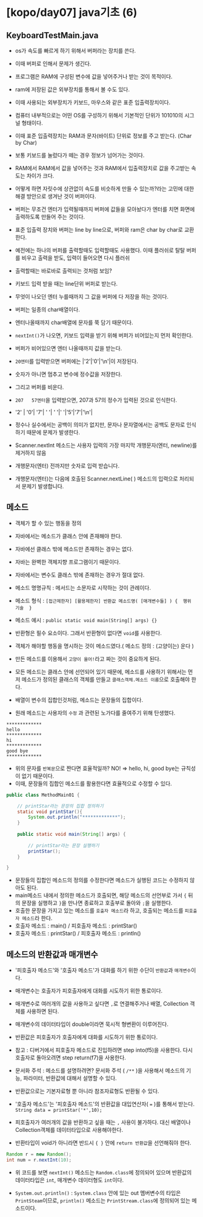 # [kopo/day07] java기초 (6)

## KeyboardTestMain.java

- os가 속도를 빠르게 하기 위해서 버퍼라는 장치를 쓴다.
- 이때 버퍼로 인해서 문제가 생긴다.

- 프로그램은 RAM에 구성된 변수에 값을 넣어주거나 받는 것이 목적이다. 
- ram에 저장된 값은 외부장치를 통해서 볼 수도 있다.
- 이때 사용되는 외부장치가 키보드, 마우스와 같은 표준 입출력장치이다.

- 컴퓨터 내부적으로는 어떤 OS를 구성하기 위해서 기본적인 단위가 101010의 시그널 형태이다. 
- 이때 표준 입출력장치는 RAM과 문자(바이트) 단위로 정보를 주고 받는다. (Char by Char)
- 보통 키보드를 눌렀다가 떼는 경우 정보가 넘어가는 것이다.

- RAM에서 RAM에서 값을 넣어주는 것과 RAM에서 입출력장치로 값을 주고받는 속도는 차이가 크다. 
- 어떻게 하면 자릿수에 상관없이 속도를 비슷하게 만들 수 있는까?라는 고민에 대한 해결 방안으로 생겨난 것이 버퍼이다.

- 버퍼는 무조건 엔터가 입력될때까지 버퍼에 값들을 모아놨다가 엔터를 치면 화면에 출력하도록 만들어 주는 것이다.
- 표준 입출력 장치와 버퍼는 line by line으로, 버퍼와 ram은 char by char로 교환한다.
- 예전에는 하나의 버퍼를 출력할때도 입력할때도 사용했다. 이때 플러쉬로 탈탈 버퍼를 비우고 출력을 받도, 입력이 들어오면 다시 플러쉬

- 출력할때는 바로바로 출력되는 것처럼 보임?
- 키보드 입력 받을 때는 line단위 버퍼로 받는다. 
- 무엇이 나오던 엔터 누를때까지 그 값을 버퍼에 다 저장을 하는 것이다. 
- 버퍼는 일종의 char배열이다.
- 엔터나올때까지 char배열에 문자를 쭉 담기 때문이다. 

- `nextInt()`가 나오면, 키보드 입력을 받기 위해 버퍼가 비어있는지 먼저 확인한다.
- 버퍼가 비어있으면 엔터 나올때까지 값을 받는다.
- `20엔터`를 입력받으면 버퍼에는 |'2'|'0'|'\n'|이 저장된다. 
- 숫자가 아니면 멈추고 변수에 정수값을 저장한다. 
- 그리고 버퍼를 비운다.

- `207   57엔터`을 입력받으면, 207과 57의 정수가 입력된 것으로 인식한다. 

- '2' | '0'| '7'| ' '| ' '|' '|'5'|'7'|'\n'|

- 정수나 실수에서는 공백이 의미가 없지만, 문자나 문자열에서는 공백도 문자로 인식하기 때문에 문제가 발생한다.
- Scanner.nextInt 메소드는 사용자 입력의 가장 마지막 개행문자(엔터, newline)를 제거하지 않음
- 개행문자(엔터) 전까지만 숫자로 입력 받습니다.
- 개행문자(엔터)는 다음에 호출된 Scanner.nextLine( ) 메소드의 입력으로 처리되서 문제기 발생합니다.


## 메소드 

- 객체가 할 수 있는 행동을 정의
- 자바에서는 메소드가 클래스 안에 존재해야 한다. 
- 자바에선 클래스 밖에 메소드만 존재하는 경우는 없다.
- 자바는 완벽한 객체지향 프로그램이기 때문이다. 
- 자바에서는 변수도 클래스 밖에 존재하는 경우가 절대 없다.

- 메소드 명명규칙 : 메서드는 소문자로 시작하는 것이 관례이다.
- 메소드 형식 : `[접근제한자] [활용제한자] 반환값 메소드명( [매개변수들] ) {  행위 기술  }`
- 메소드 예시 : `public static void main(String[] args) {}`
- 반환형은 필수 요소이다. 그래서 반환형이 없다면 `void`를 사용한다. 

- 객체가 해야할 행동을 명시하는 것이 메소드였다.( 메소드 정의 : (고양이는) 운다 ) 
- 만든 메소드를 이용해서 `고양이 울어!`라고 짜는 것이 중요하게 된다. 
- 모든 메소드는 클래스 안에 선언되어 있기 때문에, 메소드를 사용하기 위해서는 먼저 메소드가 정의된 클래스의 객체를 만들고 `클래스객체.메소드 이름`으로 호출해야 한다.

- 배열이 변수의 집합인것처럼, 메소드는 문장들의 집합이다. 
- 원래 메소드는 사용자의 `수정` 과 관련된 노가다를 줄여주기 위해 탄생했다. 

```
*************
hello
*************
hi
*************
good bye
*************
```
  
- 위의 문자를 `반복문`으로 짠다면 효율적일까? NO! => hello, hi, good bye는 규칙성이 없기 때문이다. 
- 이때, 문장들의 집합인 메소드를 활용한다면 효율적으로 수정할 수 있다. 

```java
public class MethodMain01 {

	// printStar라는 문장의 집합 정의하기
	static void printStar(){
		System.out.println("*************");
	}
	
	public static void main(String[] args) {
		
		// printStar라는 문장 실행하기
		printStar();
	}

}
```

- 문장들의 집합인 메소드의 정의를 수정한다면 메소드가 실행된 코드는 수정하지 않아도 된다.
- main메소드 내에서 정의한 메소드가 호출되면, 해당 메소드의 선언부로 가서 `{` 뒤의 문장을 실행하고 `}`을 만나면 종료하고 호출부로 돌아와 `;`을 실행한다. 
- 호출한 문장을 가지고 있는 메소드를 `호출자 메소드`라 하고, 호출되는 메소드를 `피호출자 메소드`라 한다.
- 호출자 메소드 : main() / 피호출자 메소드 : printStar()
- 호출자 메소드 : printStar() / 피호출자 메소드 : println()

## 메소드의 반환값과 매개변수

- '피호출자 메소드'와 '호출자 메소드'가 대화를 하기 위한 수단이 `반환값`과 `매개변수`이다. 
- 매개변수는 호출자가 피호출자에게 대화를 시도하기 위한 통로이다. 
- 매개변수로 여러개의 값을 사용하고 싶다면 `,`로 연결해주거나 배열, Collection 객체를 사용하면 된다. 
- 매개변수의 데이터타입이 double이라면 묵시적 형변환이 이루어진다. 

- 반환값은 피호출자가 호출자에게 대화를 시도하기 위한 통로이다. 

- 참고 : 디버거에서 피호출자 메소드로 진입하려면 step into(f5)을 사용한다. 다시 호출자로 돌아오려면 step return(f7)을 사용한다.

- 문서화 주석 : 메소드를 설명하려면? 문서화 주석 ( `/**` )을 사용해서 메소드의 기능, 파라미터, 반환값에 대해서 설명할 수 있다. 

- 반환값으로는 기본자료형 뿐 아니라 참조자료형도 반환될 수 있다. 
- '호출자 메소드'는 '피호출자 메소드'의 반환값을 대입연산자( `=` )를 통해서 받는다. `String data = printStar('*',10);`
- 피호출자가 여러개의 값을 반환하고 싶을 때는 `,` 사용이 불가하다. 대신 배열이나 Collection객체를 데이터타입으로 사용해야한다. 
- 반환타입이 void가 아니라면 반드시 `{ }` 안에 `return 반환값`을 선언해줘야 한다.


```java
Random r = new Random();
int num = r.nextInt(10);
```

- 위 코드를 보면 `nextInt()` 메소드는 `Random.class`에 정의되어 있으며 반환값의 데이터타입은 `int`, 매개변수 데이터형도 `int`이다.

- `System.out.println()` : `System.class` 안에 있는 out 멤버변수의 타입은 `PrintSteam`이므로, `println()` 메소드는 `PrintStream.class`에 정의되어 있는 메소드이다.
